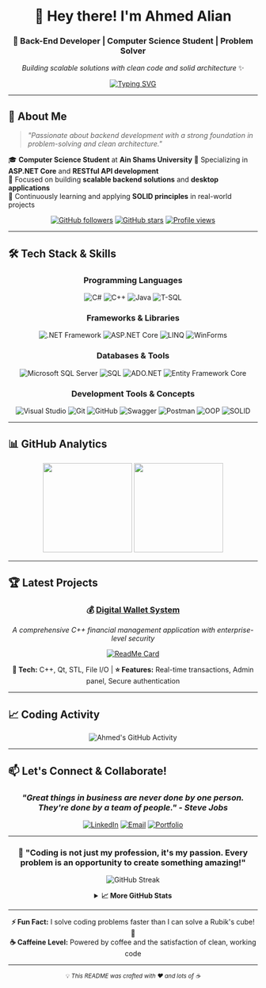 # <div align="center">👋 Hey there! I'm Ahmed Alian</div>

<div align="center">
  
### 🚀 Back-End Developer | Computer Science Student | Problem Solver

*Building scalable solutions with clean code and solid architecture* ✨

[![Typing SVG](https://readme-typing-svg.herokuapp.com?font=Fira+Code&size=22&duration=3000&pause=1000&color=00D9FF&center=true&vCenter=true&width=600&lines=Backend+Developer+%7C+ASP.NET+Core+Specialist;Building+RESTful+APIs;Full+Stack+Developer;Always+Learning%2C+Always+Growing)](https://git.io/typing-svg)

</div>

---

## 🌟 About Me

> *"Passionate about backend development with a strong foundation in problem-solving and clean architecture."*

🎓 **Computer Science Student** at **Ain Shams University** 
💼 Specializing in **ASP.NET Core** and **RESTful API development**    
🎯 Focused on building **scalable backend solutions** and **desktop applications**  
🌱 Continuously learning and applying **SOLID principles** in real-world projects

<div align="center">

[![GitHub followers](https://img.shields.io/github/followers/ahmedalian7?style=social)](https://github.com/ahmedalian7)
[![GitHub stars](https://img.shields.io/github/stars/ahmedalian7?style=social)](https://github.com/ahmedalian7)
[![Profile views](https://komarev.com/ghpvc/?username=ahmedalian7&color=blueviolet&style=flat-square&label=Profile+Views)](https://github.com/ahmedalian7)

</div>

---

## 🛠️ Tech Stack & Skills

<div align="center">

### **Programming Languages**
![C#](https://img.shields.io/badge/C%23-239120?style=for-the-badge&logo=c-sharp&logoColor=white)
![C++](https://img.shields.io/badge/C++-00599C?style=for-the-badge&logo=cplusplus&logoColor=white)
![Java](https://img.shields.io/badge/Java-007396?style=for-the-badge&logo=java&logoColor=white)
![T-SQL](https://img.shields.io/badge/T--SQL-4479A1?style=for-the-badge&logo=microsoft-sql-server&logoColor=white)

### **Frameworks & Libraries**
![.NET Framework](https://img.shields.io/badge/.NET%20Framework-512BD4?style=for-the-badge&logo=dotnet&logoColor=white)
![ASP.NET Core](https://img.shields.io/badge/ASP.NET%20Core-512BD4?style=for-the-badge&logo=dotnet&logoColor=white)
![LINQ](https://img.shields.io/badge/LINQ-512BD4?style=for-the-badge&logo=dotnet&logoColor=white)
![WinForms](https://img.shields.io/badge/WinForms-512BD4?style=for-the-badge&logo=dotnet&logoColor=white)

### **Databases & Tools**
![Microsoft SQL Server](https://img.shields.io/badge/SQL%20Server-CC2927?style=for-the-badge&logo=microsoft-sql-server&logoColor=white)
![SQL](https://img.shields.io/badge/SQL-4479A1?style=for-the-badge&logo=sql&logoColor=white)
![ADO.NET](https://img.shields.io/badge/ADO.NET-512BD4?style=for-the-badge&logo=dotnet&logoColor=white)
![Entity Framework Core](https://img.shields.io/badge/EF%20Core-512BD4?style=for-the-badge&logo=dotnet&logoColor=white)

### **Development Tools & Concepts**
![Visual Studio](https://img.shields.io/badge/Visual%20Studio-5C2D91?style=for-the-badge&logo=visual-studio&logoColor=white)
![Git](https://img.shields.io/badge/Git-F05032?style=for-the-badge&logo=git&logoColor=white)
![GitHub](https://img.shields.io/badge/GitHub-181717?style=for-the-badge&logo=github&logoColor=white)
![Swagger](https://img.shields.io/badge/Swagger-85EA2D?style=for-the-badge&logo=swagger&logoColor=black)
![Postman](https://img.shields.io/badge/Postman-FF6C37?style=for-the-badge&logo=postman&logoColor=white)
![OOP](https://img.shields.io/badge/OOP-FF6B6B?style=for-the-badge&logoColor=white)
![SOLID](https://img.shields.io/badge/SOLID-4ECDC4?style=for-the-badge&logoColor=white)

</div>

---

## 📊 GitHub Analytics

<div align="center">
  
<img height="180em" src="https://github-readme-stats.vercel.app/api?username=ahmedalian7&show_icons=true&theme=radical&include_all_commits=true&count_private=true"/>
<img height="180em" src="https://github-readme-stats.vercel.app/api/top-langs/?username=ahmedalian7&layout=compact&langs_count=8&theme=radical"/>

</div>

---

## 🏆 Latest Projects
<div align="center">
  
### 💰 [Digital Wallet System](https://github.com/AhmedAlian7/DigitalWalletSystemV02)  
*A comprehensive C++ financial management application with enterprise-level security*

[![ReadMe Card](https://github-readme-stats.vercel.app/api/pin/?username=ahmedalian7&repo=DigitalWalletSystemV02&theme=radical)](https://github.com/ahmedalian7/DigitalWalletSystemV02)

**🔧 Tech:** C++, Qt, STL, File I/O | **⭐ Features:** Real-time transactions, Admin panel, Secure authentication

</div>

---

## 📈 Coding Activity

<div align="center">

![Ahmed's GitHub Activity](https://github-readme-activity-graph.vercel.app/graph?username=ahmedalian7&theme=react-dark&hide_border=true&area=true)

</div>

---

## 📫 Let's Connect & Collaborate!

<div align="center">

### *"Great things in business are never done by one person. They're done by a team of people." - Steve Jobs*

[![LinkedIn](https://img.shields.io/badge/LinkedIn-0077B5?style=for-the-badge&logo=linkedin&logoColor=white)](https://www.linkedin.com/in/ahmedalian7)
[![Email](https://img.shields.io/badge/Email-D14836?style=for-the-badge&logo=gmail&logoColor=white)](mailto:ahmedalian.dev@gmail.com)
[![Portfolio](https://img.shields.io/badge/Portfolio-000000?style=for-the-badge&logo=vercel&logoColor=white)](https://ahmedalian7.vercel.app/)

</div>

---

<div align="center">

### 🌟 **"Coding is not just my profession, it's my passion. Every problem is an opportunity to create something amazing!"** 

![GitHub Streak](https://github-readme-streak-stats.herokuapp.com/?user=ahmedalian7&theme=react&hide_border=true)

<details>
<summary><b>📈 More GitHub Stats</b></summary>

![GitHub Contribution Graph](https://ghchart.rshah.org/409ba5/ahmedalian7)

![Trophy](https://github-profile-trophy.vercel.app/?username=ahmedalian7&theme=darkhub&no-frame=true&row=1&column=6)

</details>

---

**⚡ Fun Fact:** I solve coding problems faster than I can solve a Rubik's cube! 🎲  
**☕ Caffeine Level:** Powered by coffee and the satisfaction of clean, working code  

---

<sub>💡 <i>This README was crafted with ❤️ and lots of ☕</i></sub>
</div>
